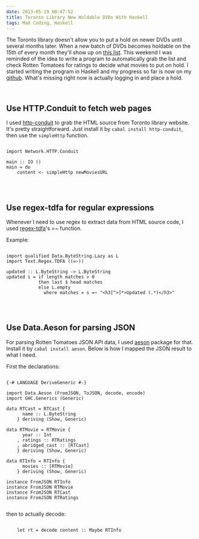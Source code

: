 ```yaml
---
date: 2013-05-19 00:47:52
title: Toronto Library New Holdable DVDs With Haskell
tags: Mad Coding, Haskell
---
```

The Toronto library doesn't allow you to put a hold on newer DVDs until several
months later. When a new batch of DVDs becomes holdable on the 15th of every
month they'll show up on [this list][1]. This weekend I was reminded of the idea
to write a program to automatically grab the list and check Rotten Tomatoes for
ratings to decide what movies to put on hold. I started writing the program in
Haskell and my progress so far is now on my [github][2]. What's missing right
now is actually logging in and place a hold.

<br>

## **Use HTTP.Conduit to fetch web pages**

I used [http-conduit][3] to grab the HTML source from Toronto library website.
It's pretty straightforward. Just install it by `cabal install http-conduit`,
then use the `simpleHttp` function.

<pre><code class="haskell">
import Network.HTTP.Conduit

main :: IO ()
main = do
    content &lt;- simpleHttp newMoviesURL

</code></pre>

<br>

## **Use regex-tdfa for regular expressions**

Whenever I need to use regex to extract data from HTML source code, I used
[regex-tdfa][5]'s =~ function.

Example:

<pre><code class="haskell">
import qualified Data.ByteString.Lazy as L
import Text.Regex.TDFA ((=~))

updated :: L.ByteString -&gt; L.ByteString
updated s = if length matches &gt; 0
            then last $ head matches
            else L.empty
              where matches = s =~ "&lt;h3[^&gt;]*&gt;Updated (.*)&lt;/h3&gt;"

</code></pre>

<br>

## **Use Data.Aeson for parsing JSON**

For parsing Rotten Tomatoes JSON API data, I used [aeson][4] package for that.
Install it by `cabal install aeson`. Below is how I mapped the JSON result to
what I need.

First the declarations:

<pre><code class="haskell">
{-# LANGUAGE DeriveGeneric #-}

import Data.Aeson (FromJSON, ToJSON, decode, encode)
import GHC.Generics (Generic)

data RTCast = RTCast {
      name :: L.ByteString
    } deriving (Show, Generic)

data RTMovie = RTMovie {
      year :: Int
    , ratings :: RTRatings
    , abridged_cast :: [RTCast]
    } deriving (Show, Generic)

data RTInfo = RTInfo {
      movies :: [RTMovie]
    } deriving (Show, Generic)

instance FromJSON RTInfo
instance FromJSON RTMovie
instance FromJSON RTCast
instance FromJSON RTRatings

</code></pre>

then to actually decode:

<pre><code class="haskell">
    let rt = decode content :: Maybe RTInfo

</code></pre>

  [1]: http://www.torontopubliclibrary.ca/books-video-music/video/new-holdable-adult.jsp
  [2]: https://github.com/dannysu/new-holdable-dvd
  [3]: http://hackage.haskell.org/package/http-conduit
  [4]: http://hackage.haskell.org/package/aeson
  [5]: http://hackage.haskell.org/package/regex-tdfa
